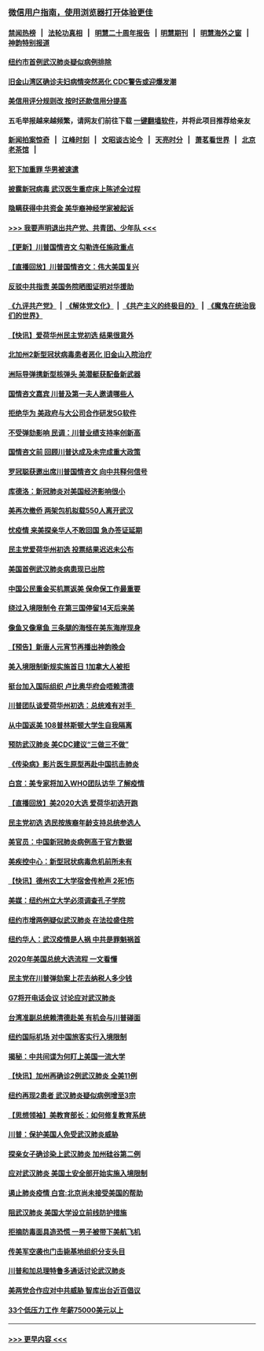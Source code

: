 ### [微信用户指南，使用浏览器打开体验更佳](https://github.com/gfw-breaker/banned-news1/blob/master/indexes/wechat-guide.md?t=0)
#### [禁闻热榜](热点新闻.md?t=0)  &nbsp;&nbsp;|&nbsp;&nbsp; [法轮功真相](https://github.com/gfw-breaker/truth/blob/master/README.md?t=0) &nbsp;&nbsp;|&nbsp;&nbsp; [明慧二十周年报告](https://github.com/gfw-breaker/mh-reports/blob/master/README.md?t=0) &nbsp;&nbsp;|&nbsp;&nbsp;[明慧期刊](https://github.com/gfw-breaker/mh-qikan) &nbsp;&nbsp;|&nbsp;&nbsp; [明慧海外之窗](https://github.com/gfw-breaker/mh-news/blob/master/README.md?t=0) &nbsp;&nbsp;|&nbsp;&nbsp; [神韵特别报道](https://github.com/gfw-breaker/mh-news/blob/master/shenyun.md?t=0)
#### [纽约市首例武汉肺炎疑似病例排除](../pages/nsc412/n11844989.md?t=02051555) 
#### [旧金山湾区确诊夫妇病情突然恶化     CDC警告或迎爆发潮](../pages/nsc412/n11845730.md?t=02051555) 
#### [美信用评分规则改  按时还款信用分提高](../pages/nsc412/n11845488.md?t=02051555) 
#### 五毛举报越来越频繁，请网友们前往下载 [一键翻墙软件](https://github.com/gfw-breaker/ssr-accounts)，并将此项目推荐给亲友
#### [新闻拍案惊奇](https://github.com/gfw-breaker/banned-news1/blob/master/pages/link4.md) &nbsp;&nbsp;|&nbsp;&nbsp; [江峰时刻](https://github.com/gfw-breaker/banned-news1/blob/master/pages/link4.md) &nbsp;&nbsp;|&nbsp;&nbsp; [文昭谈古论今](https://github.com/gfw-breaker/banned-news1/blob/master/pages/link4.md) &nbsp;&nbsp;|&nbsp;&nbsp; [天亮时分](https://github.com/gfw-breaker/banned-news1/blob/master/pages/link4.md) &nbsp;&nbsp;|&nbsp;&nbsp; [萧茗看世界](https://github.com/gfw-breaker/banned-news1/blob/master/pages/link4.md) &nbsp;&nbsp;|&nbsp;&nbsp; [北京老茶馆](https://github.com/gfw-breaker/banned-news1/blob/master/pages/link4.md) &nbsp;&nbsp;|&nbsp;&nbsp; 
#### [犯下加重罪 华男被速遣](../pages/nsc412/n11845476.md?t=02051555) 
#### [披露新冠病毒 武汉医生重症床上陈述全过程](../pages/nsc412/n11845150.md?t=02051555) 
#### [隐瞒获得中共资金 美华裔神经学家被起诉](../pages/nsc412/n11844879.md?t=02051555) 
#### [>>> 我要声明退出共产党、共青团、少年队 <<<](https://github.com/begood0513/goodnews/blob/master/quit/letter.md) 
#### [【更新】川普国情咨文 勾勒连任施政重点](../pages/nsc412/n11845223.md?t=02051555) 
#### [【直播回放】川普国情咨文：伟大美国复兴](../pages/nsc412/n11842079.md?t=02051555) 
#### [反驳中共指责 美国务院晒图证明对华援助](../pages/nsc412/n11844859.md?t=02051555) 
#### [《九评共产党》](https://github.com/begood0513/9ping.md/blob/master/README.md) &nbsp;|&nbsp; [《解体党文化》](../../../../jtdwh.md/blob/master/README.md)  &nbsp;|&nbsp; [《共产主义的终极目的》](../../../../gczydzjmd.md/blob/master/README.md) &nbsp;|&nbsp; [《魔鬼在统治我们的世界》](../../../../mgztzwmdsj.md/blob/master/README.md) 
#### [【快讯】爱荷华州民主党初选 结果很意外](../pages/nsc412/n11844878.md?t=02051555) 
#### [北加州2新型冠状病毒患者恶化 旧金山入院治疗](../pages/nsc412/n11844842.md?t=02051555) 
#### [洲际导弹携新型核弹头 美潜艇获配备新武器](../pages/nsc412/n11844680.md?t=02051555) 
#### [国情咨文嘉宾 川普及第一夫人邀请哪些人](../pages/nsc412/n11844712.md?t=02051555) 
#### [拒绝华为 美政府与大公司合作研发5G软件](../pages/nsc412/n11844625.md?t=02051555) 
#### [不受弹劾影响 民调：川普业绩支持率创新高](../pages/nsc412/n11844622.md?t=02051555) 
#### [国情咨文前 回顾川普达成及未完成重大政策](../pages/nsc412/n11844581.md?t=02051555) 
#### [罗冠聪获邀出席川普国情咨文 向中共释何信号](../pages/nsc412/n11844355.md?t=02051555) 
#### [库德洛：新冠肺炎对美国经济影响很小](../pages/nsc412/n11844418.md?t=02051555) 
#### [美再次撤侨 两架包机拟载550人离开武汉](../pages/nsc412/n11844407.md?t=02051555) 
#### [忧疫情 来美探亲华人不敢回国 急办签证延期](../pages/nsc412/n11843344.md?t=02051555) 
#### [民主党爱荷华州初选 投票结果迟迟未公布](../pages/nsc412/n11844207.md?t=02051555) 
#### [美国首例武汉肺炎病患现已出院](../pages/nsc412/n11842740.md?t=02051555) 
#### [中国公民重金买机票返美 保命保工作最重要](../pages/nsc412/n11843282.md?t=02051555) 
#### [绕过入境限制令  在第三国停留14天后来美](../pages/nsc412/n11843341.md?t=02051555) 
#### [像鱼又像章鱼 三条腿的海怪在美东海岸现身](../pages/nsc412/n11843092.md?t=02051555) 
#### [【预告】新唐人元宵节再播出神韵晚会](../pages/nsc412/n11843192.md?t=02051555) 
#### [美入境限制新规实施首日 1加拿大人被拒](../pages/nsc412/n11843058.md?t=02051555) 
#### [挺台加入国际组织 卢比奥华府会唔赖清德](../pages/nsc412/n11843023.md?t=02051555) 
#### [川普团队谈爱荷华州初选：总统难有对手  ](../pages/nsc412/n11842867.md?t=02051555) 
#### [从中国返美 108普林斯顿大学生自我隔离](../pages/nsc412/n11842714.md?t=02051555) 
#### [预防武汉肺炎 美CDC建议“三做三不做”](../pages/nsc412/n11842700.md?t=02051555) 
#### [《传染病》影片医生原型再赴中国抗击肺炎](../pages/nsc412/n11842626.md?t=02051555) 
#### [白宫：美专家将加入WHO团队访华 了解疫情](../pages/nsc412/n11842198.md?t=02051555) 
#### [【直播回放】美2020大选 爱荷华初选开跑](../pages/nsc412/n11841820.md?t=02051555) 
#### [民主党初选 选民按族裔年龄支持总统参选人](../pages/nsc412/n11842239.md?t=02051555) 
#### [美官员：中国新冠肺炎病例高于官方数据](../pages/nsc412/n11842452.md?t=02051555) 
#### [美疾控中心：新型冠状病毒危机前所未有](../pages/nsc412/n11842406.md?t=02051555) 
#### [【快讯】德州农工大学宿舍传枪声 2死1伤](../pages/nsc412/n11842279.md?t=02051555) 
#### [美媒：纽约州立大学必须调查孔子学院](../pages/nsc412/n11840637.md?t=02051555) 
#### [纽约市增两例疑似武汉肺炎 在法拉盛住院](../pages/nsc412/n11840625.md?t=02051555) 
#### [纽约华人：武汉疫情是人祸 中共是罪魁祸首](../pages/nsc412/n11840631.md?t=02051555) 
#### [2020年美国总统大选流程 一文看懂](../pages/nsc412/n11842056.md?t=02051555) 
#### [民主党在川普弹劾案上花去纳税人多少钱](../pages/nsc412/n11841941.md?t=02051555) 
#### [G7将开电话会议 讨论应对武汉肺炎](../pages/nsc412/n11841658.md?t=02051555) 
#### [台湾准副总统赖清德赴美 有机会与川普碰面](../pages/nsc412/n11841332.md?t=02051555) 
#### [纽约国际机场  对中国旅客实行入境限制](../pages/nsc412/n11840619.md?t=02051555) 
#### [揭秘：中共间谍为何盯上美国一流大学](../pages/nsc412/n11840270.md?t=02051555) 
#### [【快讯】加州再确诊2例武汉肺炎 全美11例](../pages/nsc412/n11840339.md?t=02051555) 
#### [纽约再现2患者 武汉肺炎疑似病例增至3宗](../pages/nsc412/n11840010.md?t=02051555) 
#### [【思想领袖】美教育部长：如何修复教育系统](../pages/nsc412/n11690865.md?t=02051555) 
#### [川普：保护美国人免受武汉肺炎威胁](../pages/nsc412/n11839718.md?t=02051555) 
#### [探亲女子确诊染上武汉肺炎 加州硅谷第二例](../pages/nsc412/n11839784.md?t=02051555) 
#### [应对武汉肺炎 美国土安全部开始实施入境限制](../pages/nsc412/n11839729.md?t=02051555) 
#### [遏止肺炎疫情 白宫:北京尚未接受美国的帮助](../pages/nsc412/n11839660.md?t=02051555) 
#### [阻武汉肺炎 美国大学设立前线防护措施](../pages/nsc412/n11839479.md?t=02051555) 
#### [拒摘防毒面具造恐慌 一男子被带下美航飞机](../pages/nsc412/n11839455.md?t=02051555) 
#### [传美军空袭也门击毙基地组织分支头目](../pages/nsc412/n11839210.md?t=02051555) 
#### [川普和加总理特鲁多通话讨论武汉肺炎](../pages/nsc412/n11839128.md?t=02051555) 
#### [美两党合作应对中共威胁 智库出台近百倡议](../pages/nsc412/n11838437.md?t=02051555) 
#### [33个低压力工作 年薪75000美元以上](../pages/nsc412/n11834441.md?t=02051555) 

----
#### [ >>> 更早内容 <<< ](../indexes/nsc412-earlier.md)
